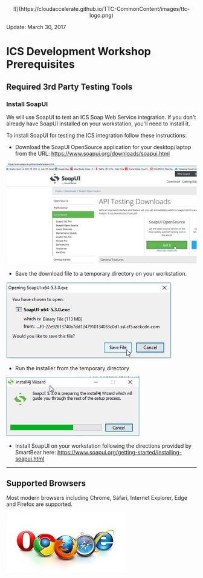 <center>![](https://cloudaccelerate.github.io/TTC-CommonContent/images/ttc-logo.png)</center> 

Update: March 30, 2017

# ICS Development Workshop Prerequisites

## Required 3rd Party Testing Tools

### Install SoapUI

We will use SoapUI to test an ICS Soap Web Service integration.
If you don't already have SoapUI installed on your workstation, you'll need to install it.

To install SoapUI for testing the ICS integration follow these instructions:

- Download the SoapUI OpenSource application for your desktop/laptop from the URL: <https://www.soapui.org/downloads/soapui.html>

![](images/studentguide/image001.png)

- Save the download file to a temporary directory on your workstation.

![](images/studentguide/image002.png)

- Run the installer from the temporary directory

![](images/studentguide/image003.png)

- Install SoapUI on your workstation following the directions provided by SmartBear here: <https://www.soapui.org/getting-started/installing-soapui.html> 

---

## Supported Browsers

Most modern browsers including Chrome, Safari, Internet Explorer, Edge and Firefox are supported.

![](images/browsers.jpeg)
